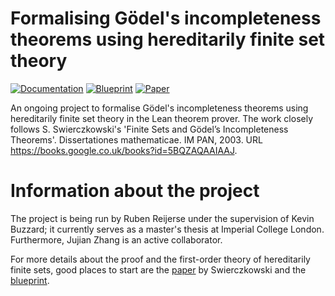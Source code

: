 # Formalising Gödel's incompleteness theorems using hereditarily finite set theory

[![Documentation](https://img.shields.io/badge/Documentation-passing-green)](https://aemiliusr.github.io/Goedel_HF_Lean/docs/) [![Blueprint](https://img.shields.io/badge/Blueprint-WIP-blue)](https://aemiliusr.github.io/Goedel_HF_Lean/blueprint/)  [![Paper](https://img.shields.io/badge/Paper-WIP-blue)](https://aemiliusr.github.io/Goedel_HF_Lean/blueprint.pdf)

An ongoing project to formalise Gödel's incompleteness theorems using hereditarily finite set theory in the Lean theorem prover. The work closely follows S. Swierczkowski's 'Finite Sets and Gödel’s Incompleteness Theorems'. Dissertationes mathematicae. IM PAN, 2003. URL https://books.google.co.uk/books?id=5BQZAQAAIAAJ. 

# Information about the project

The project is being run by Ruben Reijerse under the supervision of Kevin Buzzard; it currently serves as a master's thesis at Imperial College London. Furthermore, Jujian Zhang is an active collaborator.

For more details about the proof and the first-order theory of hereditarily finite sets, good places to start are the [paper](https://books.google.co.uk/books?id=5BQZAQAAIAAJ) by Swierczkowski and the [blueprint](https://aemiliusr.github.io/Goedel_HF_Lean/blueprint/).
